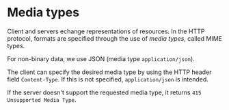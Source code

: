 # Media types

Client and servers echange representations of resources. In the HTTP protocol, formats are specified through the use of *media types*, called MIME types. 

For non-binary data, we use JSON (media type `application/json`).

The client can specify the desired media type by using the HTTP header field `Content-Type`. If this is not specified, `application/json` is intended. 

If the server doesn't support the requested media type, it returns `415 Unsupported Media Type`.
